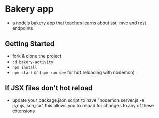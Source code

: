 # Bakery app
- a nodejs bakery app that teaches learns about ssr, mvc and rest endpoints

## Getting Started
- fork & clone the project
- `cd bakery-activity`
- `npm install`
- `npm start` or (`npm run dev` for hot reloading with nodemon)

## If JSX files don't hot reload
- update your package.json script to have "nodemon server.js -e js,mjs,json,jsx" this allows you to reload for changes to any of these extensions